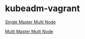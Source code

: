 # kubeadm-vagrant



[Single Master Multi Node](multi-node-cluster/README.md)


[Multi Master Multi Node](single-node-cluster/README.md)